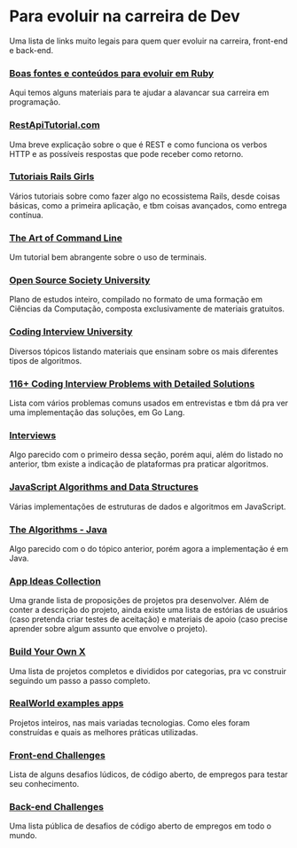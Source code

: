 # Para evoluir na carreira de Dev

Uma lista de links muito legais para quem quer evoluir na carreira, front-end e back-end.

### [Boas fontes e conteúdos para evoluir em Ruby](https://campuscode.com.br/conteudos/boas-fontes-e-conteudos-para-comecar-e-evoluir-em-ruby)

Aqui temos alguns materiais para te ajudar a alavancar sua carreira em programação.

### [RestApiTutorial.com](https://restapitutorial.com/)

Uma breve explicação sobre o que é REST e como funciona os verbos HTTP e as possíveis respostas que pode receber como retorno.

### [Tutoriais Rails Girls](http://guides.railsgirls.com/guides-ptbr/)

Vários tutoriais sobre como fazer algo no ecossistema Rails, desde coisas básicas, como a primeira aplicação, e tbm coisas avançados, como entrega contínua.

### [The Art of Command Line](https://github.com/jlevy/the-art-of-command-line)

Um tutorial bem abrangente sobre o uso de terminais.

### [Open Source Society University](https://github.com/ossu/computer-science)

Plano de estudos inteiro, compilado no formato de uma formação em Ciências da Computação, composta exclusivamente de materiais gratuitos.

### [Coding Interview University](https://github.com/jwasham/coding-interview-university)

Diversos tópicos listando materiais que ensinam sobre os mais diferentes tipos de algoritmos.

### [116+ Coding Interview Problems with Detailed Solutions](https://github.com/hoanhan101/algo)

Lista com vários problemas comuns usados em entrevistas e tbm dá pra ver uma implementação das soluções, em Go Lang.

### [Interviews](https://github.com/kdn251/interviews)

Algo parecido com o primeiro dessa seção, porém aqui, além do listado no anterior, tbm existe a indicação de plataformas pra praticar algoritmos.

### [JavaScript Algorithms and Data Structures](https://github.com/trekhleb/javascript-algorithms)

Várias implementações de estruturas de dados e algoritmos em JavaScript.

### [The Algorithms - Java](https://github.com/TheAlgorithms/Java)

Algo parecido com o do tópico anterior, porém agora a implementação é em Java.

### [App Ideas Collection](https://github.com/florinpop17/app-ideas)

Uma grande lista de proposições de projetos pra desenvolver. Além de conter a descrição do projeto, ainda existe uma lista de estórias de usuários (caso pretenda criar testes de aceitação) e materiais de apoio (caso precise aprender sobre algum assunto que envolve o projeto).

### [Build Your Own X](https://github.com/danistefanovic/build-your-own-x)

Uma lista de projetos completos e divididos por categorias, pra vc construir seguindo um passo a passo completo.

### [RealWorld examples apps](https://github.com/gothinkster/realworld)

Projetos inteiros, nas mais variadas tecnologias. Como eles foram construídas e quais as melhores práticas utilizadas.

### [Front-end Challenges](https://github.com/felipefialho/frontend-challenges)

Lista de alguns desafios lúdicos, de código aberto, de empregos para testar seu conhecimento.

### [Back-end Challenges](https://github.com/CollabCodeTech/backend-challenges)

Uma lista pública de desafios de código aberto de empregos em todo o mundo.
